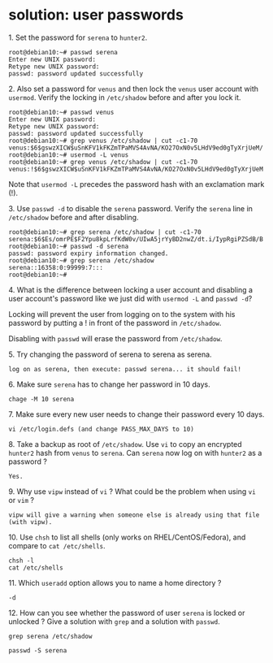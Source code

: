 # solution: user passwords

1\. Set the password for `serena` to `hunter2`.

    root@debian10:~# passwd serena
    Enter new UNIX password:
    Retype new UNIX password:
    passwd: password updated successfully

2\. Also set a password for `venus` and then lock the `venus` user
account with `usermod`. Verify the locking in `/etc/shadow` before and
after you lock it.

    root@debian10:~# passwd venus
    Enter new UNIX password:
    Retype new UNIX password:
    passwd: password updated successfully
    root@debian10:~# grep venus /etc/shadow | cut -c1-70
    venus:$6$gswzXICW$uSnKFV1kFKZmTPaMVS4AvNA/KO27OxN0v5LHdV9ed0gTyXrjUeM/
    root@debian10:~# usermod -L venus
    root@debian10:~# grep venus /etc/shadow | cut -c1-70
    venus:!$6$gswzXICW$uSnKFV1kFKZmTPaMVS4AvNA/KO27OxN0v5LHdV9ed0gTyXrjUeM

Note that `usermod -L` precedes the password hash with an exclamation
mark (!).

3\. Use `passwd -d` to disable the `serena` password. Verify the
`serena` line in `/etc/shadow` before and after disabling.

    root@debian10:~# grep serena /etc/shadow | cut -c1-70
    serena:$6$Es/omrPE$F2Ypu8kpLrfKdW0v/UIwA5jrYyBD2nwZ/dt.i/IypRgiPZSdB/B
    root@debian10:~# passwd -d serena
    passwd: password expiry information changed.
    root@debian10:~# grep serena /etc/shadow
    serena::16358:0:99999:7:::
    root@debian10:~#

4\. What is the difference between locking a user account and disabling
a user account\'s password like we just did with `usermod -L` and
`passwd -d`?

Locking will prevent the user from logging on to the system with his
password by putting a ! in front of the password in `/etc/shadow`.

Disabling with `passwd` will erase the password from `/etc/shadow`.

5\. Try changing the password of serena to serena as serena.

    log on as serena, then execute: passwd serena... it should fail!

6\. Make sure `serena` has to change her password in 10 days.

    chage -M 10 serena

7\. Make sure every new user needs to change their password every 10
days.

    vi /etc/login.defs (and change PASS_MAX_DAYS to 10)

8\. Take a backup as root of `/etc/shadow`. Use `vi` to copy an
encrypted `hunter2` hash from `venus` to `serena`. Can `serena` now log
on with `hunter2` as a password ?

    Yes.

9\. Why use `vipw` instead of `vi` ? What could be the problem when
using `vi` or `vim` ?

    vipw will give a warning when someone else is already using that file (with vipw).

10\. Use `chsh` to list all shells (only works on RHEL/CentOS/Fedora),
and compare to `cat /etc/shells`.

    chsh -l
    cat /etc/shells

11\. Which `useradd` option allows you to name a home directory ?

    -d

12\. How can you see whether the password of user `serena` is locked or
unlocked ? Give a solution with `grep` and a solution with `passwd`.

    grep serena /etc/shadow

    passwd -S serena
